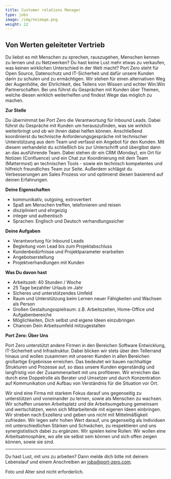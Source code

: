 ```yaml
---
title: Customer relations Manager
type: jobs
image: /img/noimage.png
weight: 12
---
```


## Von Werten geleiteter Vertrieb

Du liebst es mit Menschen zu sprechen, rauszugehen, Menschen kennen zu lernen und zu Netzwerken? Du
hast keine Lust mehr etwas zu verkaufen, was keinen wirklichen Unterschied in der Welt macht? Port
Zero steht für Open Source, Datenschutz und IT-Sicherheit und dafür unsere Kunden darin zu schulen
und zu ermächtigen. Wir stehen für einen alternativen Weg der Augenhöhe, der Ehrlichkeit, des
Teilens von Wissen und echter Win:Win Partnerschaften. Bei uns führst du Gesprächen mit Kunden über
Themen, welche diesen wirklich weiterhelfen und findest Wege das möglich zu machen.


**Zur Stelle**

Du übernimmst bei Port Zero die Verantwortung für Inbound Leads. Dabei führst du Gespräche mit
Kunden um herauszufinden, was sie wirklich weiterbringt und ob wir ihnen dabei helfen können.
Anschließend koordinierst du technische Anforderungsgespräche mit technischer Unterstützung aus dem
Team und verfasst ein Angebot für den Kunden. Mit diesem verhandelst du schließlich bis zur
Unterschrift und übergibst dann an das ausführende Team. Dabei stehen dir ein CRM (Monday), ein Ort
für Notizen (Confluence) und ein Chat zur Koordinierung mit dem Team (Mattermost) an technischen
Tools - sowie ein technisch kompetentes und hilfreich freundliches Team zur Seite. Außerdem schlägst
du Verbesserungen am Sales Prozess vor und optimierst diesen basierend auf deinen Erfahrungen.


**Deine Eigenschaften**

- kommunikativ, outgoing, extrovertiert
- Spaß am Menschen treffen, telefonieren und reisen
- diszipliniert und ehrgeizig
- integer und authentisch
- Sprachen: Englisch und Deutsch verhandlungssicher


**Deine Aufgaben**

- Verantwortung für Inbound Leads
- Begleitung vom Lead bis zum Projektabschluss
- Kundenbedürfnisse und Projektparameter erarbeiten
- Angebotserstellung
- Projektverhandlungen mit Kunden


**Was Du davon hast**

- Arbeitszeit: 40 Stunden / Woche
- 25 Tage bezahlter Urlaub im Jahr
- Sicheres und unterstützendes Umfeld
- Raum und Unterstützung beim Lernen neuer Fähigkeiten und Wachsen als Person
- Großen Gestaltungsspielraum: z.B. Arbeitszeiten, Home-Office und Aufgabenbereiche
- Möglichkeiten, Dich selbst und eigene Ideen einzubringen
- Chancen Dein Arbeitsumfeld mitzugestalten


**Port Zero: Über Uns**

Port Zero unterstützt andere Firmen in den Bereichen Software Entwicklung, IT-Sicherheit und
Infrastruktur. Dabei blicken wir stets über den Tellerrand hinaus und wollen zusammen mit unseren
Kunden in allen Bereichen großartige Ergebnisse erreichen. Das bedeutet wir bauen nachhaltige
Strukturen und Prozesse auf, so dass unsere Kunden eigenständig und langfristig von der
Zusammenarbeit mit uns profitieren. Wir erreichen das durch eine Doppelrolle als Berater und
Umsetzer und durch Konzentration auf Kommunikation und Aufbau von Verständnis für die Situation vor
Ort.

Wir sind eine Firma mit starkem Fokus darauf uns gegenseitig zu unterstützen und voneinander zu
lernen, sowie als Menschen zu wachsen. Wir schaffen unseren Arbeitsplatz und die Arbeitsumgebung
gemeinsam und wertschätzen, wenn sich Mitarbeitende mit eigenen Ideen einbringen. Wir streben nach
Exzellenz und geben uns nicht mit Mittelmäßigkeit zufrieden. Wir legen sehr hohen Wert darauf,
uns gegenseitig als Individuen mit unterschiedlichen Stärken und Schwächen, zu respektieren und uns
synergististisch dabei zu ergänzen.
Wir spielen keine Rollen: Wir wollen eine Arbeitsatmosphäre, wo alle sie selbst sein können und sich
offen zeigen können, sowie sie sind.

---
Du hast Lust, mit uns zu arbeiten? Dann melde dich bitte mit deinem Lebenslauf und einem Anschreiben
an jobs@port-zero.com.

Foto und Alter sind nicht erforderlich.
